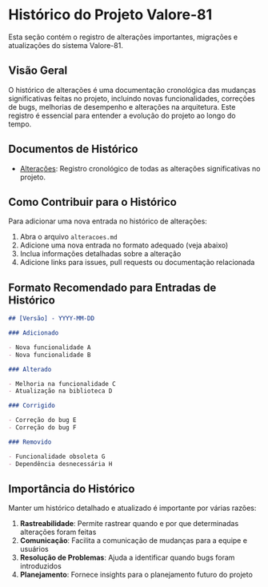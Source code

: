 # Histórico do Projeto Valore-81

Esta seção contém o registro de alterações importantes, migrações e atualizações do sistema Valore-81.

## Visão Geral

O histórico de alterações é uma documentação cronológica das mudanças significativas feitas no projeto, incluindo novas funcionalidades, correções de bugs, melhorias de desempenho e alterações na arquitetura. Este registro é essencial para entender a evolução do projeto ao longo do tempo.

## Documentos de Histórico

- [Alterações](./alteracoes.md): Registro cronológico de todas as alterações significativas no projeto.

## Como Contribuir para o Histórico

Para adicionar uma nova entrada no histórico de alterações:

1. Abra o arquivo `alteracoes.md`
2. Adicione uma nova entrada no formato adequado (veja abaixo)
3. Inclua informações detalhadas sobre a alteração
4. Adicione links para issues, pull requests ou documentação relacionada

## Formato Recomendado para Entradas de Histórico

```markdown
## [Versão] - YYYY-MM-DD

### Adicionado

- Nova funcionalidade A
- Nova funcionalidade B

### Alterado

- Melhoria na funcionalidade C
- Atualização na biblioteca D

### Corrigido

- Correção do bug E
- Correção do bug F

### Removido

- Funcionalidade obsoleta G
- Dependência desnecessária H
```

## Importância do Histórico

Manter um histórico detalhado e atualizado é importante por várias razões:

1. **Rastreabilidade**: Permite rastrear quando e por que determinadas alterações foram feitas
2. **Comunicação**: Facilita a comunicação de mudanças para a equipe e usuários
3. **Resolução de Problemas**: Ajuda a identificar quando bugs foram introduzidos
4. **Planejamento**: Fornece insights para o planejamento futuro do projeto
